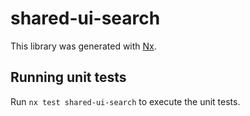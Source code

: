 # shared-ui-search

This library was generated with [Nx](https://nx.dev).

## Running unit tests

Run `nx test shared-ui-search` to execute the unit tests.

